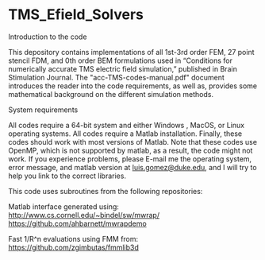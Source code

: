 # TMS_Efield_Solvers
Introduction to the code

This depository contains implementations of all 1st-3rd order FEM, 27 point stencil FDM, and 0th order BEM formulations used in “Conditions for numerically accurate TMS electric field simulation,” published in Brain Stimulation Journal. The "acc-TMS-codes-manual.pdf" document introduces the reader into the code requirements, as well as, provides some mathematical background on the different simulation methods.

System requirements

All codes require a 64-bit system and either Windows , MacOS, or Linux operating systems. All codes require a Matlab installation. Finally, these codes should work with most versions of Matlab. Note that these codes use OpenMP, which is not supported by matlab, as a result, the code might not work. If you experience problems, please E-mail me the operating system, error message, and matlab version at luis.gomez@duke.edu, and I will try to help you link to the correct libraries.

This code uses subroutines from the following repositories:

Matlab interface generated using:
http://www.cs.cornell.edu/~bindel/sw/mwrap/
https://github.com/ahbarnett/mwrapdemo

Fast 1/R^n evaluations using FMM from:
https://github.com/zgimbutas/fmmlib3d
